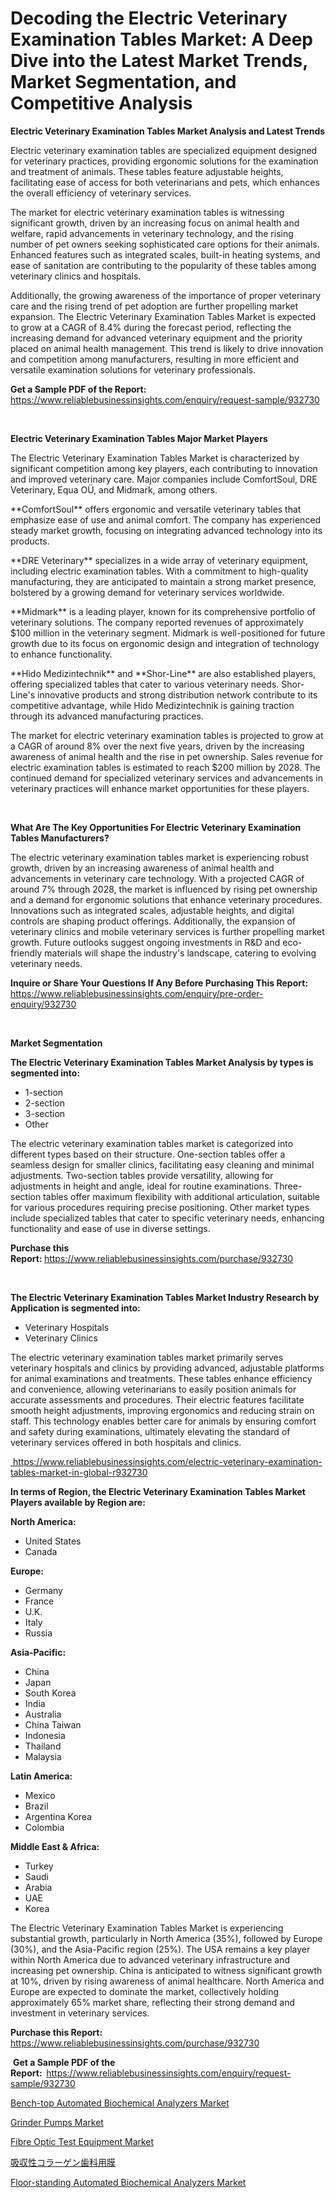 <p><h1>Decoding the Electric Veterinary Examination Tables Market: A Deep Dive into the Latest Market Trends, Market Segmentation, and Competitive Analysis</h1></p><p><strong>Electric Veterinary Examination Tables Market Analysis and Latest Trends</strong></p>
<p><p>Electric veterinary examination tables are specialized equipment designed for veterinary practices, providing ergonomic solutions for the examination and treatment of animals. These tables feature adjustable heights, facilitating ease of access for both veterinarians and pets, which enhances the overall efficiency of veterinary services. </p><p>The market for electric veterinary examination tables is witnessing significant growth, driven by an increasing focus on animal health and welfare, rapid advancements in veterinary technology, and the rising number of pet owners seeking sophisticated care options for their animals. Enhanced features such as integrated scales, built-in heating systems, and ease of sanitation are contributing to the popularity of these tables among veterinary clinics and hospitals.</p><p>Additionally, the growing awareness of the importance of proper veterinary care and the rising trend of pet adoption are further propelling market expansion. The Electric Veterinary Examination Tables Market is expected to grow at a CAGR of 8.4% during the forecast period, reflecting the increasing demand for advanced veterinary equipment and the priority placed on animal health management. This trend is likely to drive innovation and competition among manufacturers, resulting in more efficient and versatile examination solutions for veterinary professionals.</p></p>
<p><strong>Get a Sample PDF of the Report:&nbsp;</strong> <a href="https://www.reliablebusinessinsights.com/enquiry/request-sample/932730">https://www.reliablebusinessinsights.com/enquiry/request-sample/932730</a></p>
<p>&nbsp;</p>
<p><strong>Electric Veterinary Examination Tables Major Market Players</strong></p>
<p><p>The Electric Veterinary Examination Tables Market is characterized by significant competition among key players, each contributing to innovation and improved veterinary care. Major companies include ComfortSoul, DRE Veterinary, Equa OÜ, and Midmark, among others.</p><p>**ComfortSoul** offers ergonomic and versatile veterinary tables that emphasize ease of use and animal comfort. The company has experienced steady market growth, focusing on integrating advanced technology into its products.</p><p>**DRE Veterinary** specializes in a wide array of veterinary equipment, including electric examination tables. With a commitment to high-quality manufacturing, they are anticipated to maintain a strong market presence, bolstered by a growing demand for veterinary services worldwide.</p><p>**Midmark** is a leading player, known for its comprehensive portfolio of veterinary solutions. The company reported revenues of approximately $100 million in the veterinary segment. Midmark is well-positioned for future growth due to its focus on ergonomic design and integration of technology to enhance functionality.</p><p>**Hido Medizintechnik** and **Shor-Line** are also established players, offering specialized tables that cater to various veterinary needs. Shor-Line's innovative products and strong distribution network contribute to its competitive advantage, while Hido Medizintechnik is gaining traction through its advanced manufacturing practices.</p><p>The market for electric veterinary examination tables is projected to grow at a CAGR of around 8% over the next five years, driven by the increasing awareness of animal health and the rise in pet ownership. Sales revenue for electric examination tables is estimated to reach  $200 million by 2028. The continued demand for specialized veterinary services and advancements in veterinary practices will enhance market opportunities for these players.</p></p>
<p>&nbsp;</p>
<p><strong>What Are The Key Opportunities For Electric Veterinary Examination Tables Manufacturers?</strong></p>
<p><p>The electric veterinary examination tables market is experiencing robust growth, driven by an increasing awareness of animal health and advancements in veterinary care technology. With a projected CAGR of around 7% through 2028, the market is influenced by rising pet ownership and a demand for ergonomic solutions that enhance veterinary procedures. Innovations such as integrated scales, adjustable heights, and digital controls are shaping product offerings. Additionally, the expansion of veterinary clinics and mobile veterinary services is further propelling market growth. Future outlooks suggest ongoing investments in R&D and eco-friendly materials will shape the industry's landscape, catering to evolving veterinary needs.</p></p>
<p><strong>Inquire or Share Your Questions If Any Before Purchasing This Report:</strong> <a href="https://www.reliablebusinessinsights.com/enquiry/pre-order-enquiry/932730">https://www.reliablebusinessinsights.com/enquiry/pre-order-enquiry/932730</a></p>
<p>&nbsp;</p>
<p><strong>Market Segmentation</strong></p>
<p><strong>The Electric Veterinary Examination Tables Market Analysis by types is segmented into:</strong></p>
<p><ul><li>1-section</li><li>2-section</li><li>3-section</li><li>Other</li></ul></p>
<p><p>The electric veterinary examination tables market is categorized into different types based on their structure. One-section tables offer a seamless design for smaller clinics, facilitating easy cleaning and minimal adjustments. Two-section tables provide versatility, allowing for adjustments in height and angle, ideal for routine examinations. Three-section tables offer maximum flexibility with additional articulation, suitable for various procedures requiring precise positioning. Other market types include specialized tables that cater to specific veterinary needs, enhancing functionality and ease of use in diverse settings.</p></p>
<p><strong>Purchase this Report:&nbsp;</strong><a href="https://www.reliablebusinessinsights.com/purchase/932730">https://www.reliablebusinessinsights.com/purchase/932730</a></p>
<p>&nbsp;</p>
<p><strong>The Electric Veterinary Examination Tables Market Industry Research by Application is segmented into:</strong></p>
<p><ul><li>Veterinary Hospitals</li><li>Veterinary Clinics</li></ul></p>
<p><p>The electric veterinary examination tables market primarily serves veterinary hospitals and clinics by providing advanced, adjustable platforms for animal examinations and treatments. These tables enhance efficiency and convenience, allowing veterinarians to easily position animals for accurate assessments and procedures. Their electric features facilitate smooth height adjustments, improving ergonomics and reducing strain on staff. This technology enables better care for animals by ensuring comfort and safety during examinations, ultimately elevating the standard of veterinary services offered in both hospitals and clinics.</p></p>
<p><a href="https://www.reliablebusinessinsights.com/electric-veterinary-examination-tables-market-in-global-r932730">&nbsp;https://www.reliablebusinessinsights.com/electric-veterinary-examination-tables-market-in-global-r932730</a></p>
<p><strong>In terms of Region, the Electric Veterinary Examination Tables Market Players available by Region are:</strong></p>
<p>
    <p> <strong> North America: </strong>
        <ul>
            <li>United States</li>
            <li>Canada</li>
        </ul>
        </p> 
    <p> <strong> Europe: </strong>
        <ul>
            <li>Germany</li>
            <li>France</li>
            <li>U.K.</li>
            <li>Italy</li>
            <li>Russia</li>
        </ul>
        </p> 
    <p> <strong> Asia-Pacific: </strong>
        <ul>
            <li>China</li>
            <li>Japan</li>
            <li>South Korea</li>
            <li>India</li>
            <li>Australia</li>
            <li>China Taiwan</li>
            <li>Indonesia</li>
            <li>Thailand</li>
            <li>Malaysia</li>
        </ul>
        </p> 
    <p> <strong> Latin America: </strong>
        <ul>
            <li>Mexico</li>
            <li>Brazil</li>
            <li>Argentina Korea</li>
            <li>Colombia</li>
        </ul>
        </p> 
    <p> <strong> Middle East & Africa: </strong>
        <ul>
            <li>Turkey</li>
            <li>Saudi</li>
            <li>Arabia</li>
            <li>UAE</li>
            <li>Korea</li>
        </ul>
    </p>
    </p>
<p><p>The Electric Veterinary Examination Tables Market is experiencing substantial growth, particularly in North America (35%), followed by Europe (30%), and the Asia-Pacific region (25%). The USA remains a key player within North America due to advanced veterinary infrastructure and increasing pet ownership. China is anticipated to witness significant growth at 10%, driven by rising awareness of animal healthcare. North America and Europe are expected to dominate the market, collectively holding approximately 65% market share, reflecting their strong demand and investment in veterinary services.</p></p>
<p><strong>Purchase this Report: </strong><a href="https://www.reliablebusinessinsights.com/purchase/932730">https://www.reliablebusinessinsights.com/purchase/932730</a></p>
<p>&nbsp;<strong>Get a Sample PDF of the Report:&nbsp;&nbsp;</strong><a href="https://www.reliablebusinessinsights.com/enquiry/request-sample/932730">https://www.reliablebusinessinsights.com/enquiry/request-sample/932730</a></p>
<p><strong></strong></p>
<p><p><a href="https://github.com/wwwkeltoum/Market-Research-Report-List-4/blob/main/bench-top-automated-biochemical-analyzers-market.md">Bench-top Automated Biochemical Analyzers Market</a></p><p><a href="https://medium.com/@delaneyhayes2022/the-grinder-pumps-market-report-analyzes-important-operational-and-performance-data-so-one-may-982462ba9fa6">Grinder Pumps Market</a></p><p><a href="https://medium.com/@delaneyhayes2022/this-report-aims-to-deliver-an-in-depth-analysis-of-the-global-fibre-optic-test-equipment-market-45de5c7d8067">Fibre Optic Test Equipment Market</a></p><p><a href="https://medium.com/@dressleredward/resorbable-collagen-dental-membranes-2975e239dcef">吸収性コラーゲン歯科用膜</a></p><p><a href="https://github.com/ChristianClark406/Market-Research-Report-List-1/blob/main/floor-standing-automated-biochemical-analyzers-market.md">Floor-standing Automated Biochemical Analyzers Market</a></p></p>